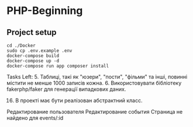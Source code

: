 # PHP-Beginning

## Project setup
```
cd ./Docker
sudo cp .env.example .env
docker-compose build
docker-compose up -d
docker-compose run app composer install
```

Tasks Left:
5. Таблиці, такі як "юзери", "пости", "фільми" та інші, повинні містити не менше 1000 записів кожна.
6. Використовувати бібліотеку fakerphp/faker для генерації випадкових даних. 

16. В проекті має бути реалізован абстрактний класс.

Редактирование пользователя
Редактирование события
Страница не найдено для events/:id